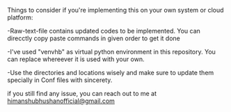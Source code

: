 Things to consider if you're implementing this on your own system or cloud platform:

-Raw-text-file contains updated codes to be implemented. You can direcctly copy paste commands in given order to get it done

-I've used "venvhb" as virtual python environment in this repository. You can replace whereever it is used with your own.

-Use the directories and locations wisely and make sure to update them specially in Conf files with sincerety.

if you still find any issue, you can reach out to me at himanshubhushanofficial@gmail.com
